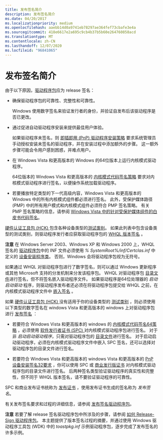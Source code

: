 ```yaml
---
title: 发布签名简介
description: 发布签名简介
ms.date: 04/20/2017
ms.localizationpriority: medium
ms.openlocfilehash: aaebb14d0a9741eb78297ae364fef73cbafe3e4a
ms.sourcegitcommit: 418e6617e2a695c9cb4b37b5b60e264760858acd
ms.translationtype: MT
ms.contentlocale: zh-CN
ms.lasthandoff: 12/07/2020
ms.locfileid: "96841065"
---
```

# <a name="introduction-to-release-signing"></a>发布签名简介


由于以下原因，[驱动程序包](driver-packages.md)应为 release 签名：

-   确保驱动程序包的可靠性、完整性和可靠性。

    Windows 使用数字签名来验证发行者的身份，并验证自发布后该驱动程序是否已更改。

-   通过促进自动驱动程序安装来提供最佳用户体验。

    如果驱动程序未签名，则 [即插即用 (PnP) 驱动程序安装策略](digital-signatures-and-pnp-device-installation--windows-vista-and-late.md) 要求系统管理员手动授权安装未签名的驱动程序，并在安装过程中添加额外的步骤。 这一额外步骤可能会令用户感到困惑，并难点用户。

-   在 Windows Vista 和更高版本的 Windows 的64位版本上运行内核模式驱动程序。

    64位版本的 Windows Vista 和更高版本的 [内核模式代码签名策略](kernel-mode-code-signing-policy--windows-vista-and-later-.md) 要求对内核模式驱动程序进行签名，以便操作系统加载驱动程序。

-   若要播放特定类型的下一代高级内容，Windows Vista 和更高版本的 Windows 中的所有内核模式组件都必须进行签名。 此外，受保护媒体路径 (PMP) 中的所有用户模式和内核模式组件必须符合 PMP 签名策略。 有关 PMP 签名策略的信息，请参阅 [Windows Vista 中的针对受保护媒体组件的白皮书代码签名](/windows-hardware/test/hlk/)。

[硬件认证工具包 (HCK) ](/previous-versions/windows/hardware/hck/jj124227(v=vs.85))包含各种设备类型的[测试类别](/windows-hardware/test/hlk/)。 如果此列表中包含设备类型的测试类别，则驱动程序发行者应获取驱动程序包的 [WHQL 版本签名](whql-release-signature.md) 。

**注意** 在 Windows Server 2003、Windows XP 和 Windows 2000 上，WHQL 签名的 [驱动程序包](driver-packages.md)中的 INF 文件必须使用 *% SystemRoot%/inf/Certclas.inf* 中定义的 [设备安装程序类](./overview-of-device-setup-classes.md)。 否则，Windows 会将驱动程序包视为无符号。

 

如果通过 WHQL 对驱动程序包进行了数字签名，则可以通过 Windows 更新程序或其他 Microsoft 支持的分发机制来分发该程序包。 WHQL 对驱动程序包 [目录文件](catalog-files.md)进行签名，但不将签名嵌入驱动程序文件。 如果驱动程序是64位处理器的 *启动启动驱动* 程序，则驱动程序发布者还必须在将驱动程序包提交给 WHQL 之前，在内核模式驱动程序文件中 [嵌入签名](embedded-signatures-in-a-driver-file.md) 。

如果 [硬件认证工具包 (HCK) ](/previous-versions/windows/hardware/hck/jj124227(v=vs.85)) 没有适用于你的设备类型的 [测试类别](/windows-hardware/test/hlk/) ，则必须使用以下类型的数字签名在 windows Vista 和更高版本的 windows 上对驱动程序包进行 [发布签名](release-signing-driver-packages.md) ：

-   若要符合 Windows Vista 和更高版本的 windows 的 [内核模式代码签名64策略](kernel-mode-code-signing-policy--windows-vista-and-later-.md) ，必须使用 [软件发行者证书 (SPC) ](software-publisher-certificate.md) 对内核模式驱动程序包进行签名。 对于非 *启动启动驱动程序*，只需对驱动程序包的 [目录文件](catalog-files.md)进行签名。 对于启动启动驱动程序，必须在内核模式驱动程序文件中嵌入 SPC 签名，还可以选择对驱动程序包的目录文件进行签名。

-   若要符合 Windows Vista 和更高版本的 windows Vista 和更高版本的 [PnP 设备安装签名32要求](pnp-device-installation-signing-requirements--windows-vista-and-later-.md) ，你可以使用 SPC 或 [商业发行版证书](commercial-release-certificate.md) 对内核模式驱动程序包的目录文件进行签名。 后两种签名类型验证驱动程序的真实性和完整性，但不同于 WHQL 版本签名，请不要验证驱动程序的可靠性。

SPC 和商业发布证书统称为 [发布证书](release-certificates.md) ，使用发布证书生成的签名称为 *发布签名*。

有关发布签名要求和过程的详细信息，请参阅 [发布签名驱动程序包](release-signing-driver-packages.md)。

**注意**  若要了解 release 签名驱动程序包中所涉及的步骤，请参阅 [如何 Release-Sign 驱动程序包](how-to-release-sign-a-driver-package.md)。 本主题提供了版本签名过程的摘要，并通过使用 Windows 驱动程序工具包 (WDK) 中的 *toastpkg.inf* 示例驱动程序包，逐步完成了发布签名的许多示例。

 

